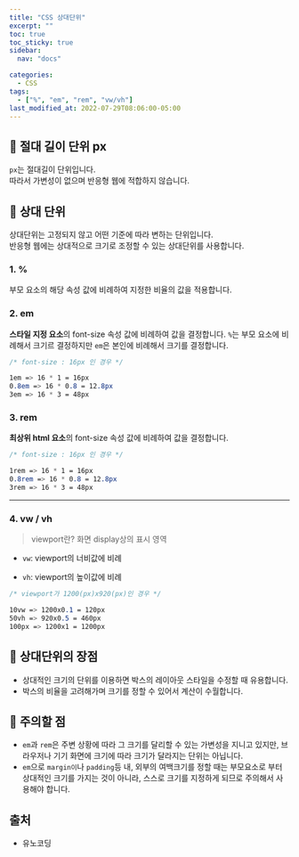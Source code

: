 ```yaml
---
title: "CSS 상대단위"
excerpt: ""
toc: true
toc_sticky: true
sidebar:
  nav: "docs"

categories:
  - CSS
tags:
  - ["%", "em", "rem", "vw/vh"]
last_modified_at: 2022-07-29T08:06:00-05:00
---
```


## 📄 절대 길이 단위 px

`px`는 절대길이 단위입니다.<br>
따라서 가변성이 없으며 반응형 웹에 적합하지 않습니다.<br>

## 📄 상대 단위

상대단위는 고정되지 않고 어떤 기준에 따라 변하는 단위입니다.<br/>
반응형 웹에는 상대적으로 크기로 조정할 수 있는 상대단위를 사용합니다.<br>

### 1. %

부모 요소의 해당 속성 값에 비례하여 지정한 비율의 값을 적용합니다.

### 2. em

**스타일 지정 요소**의 font-size 속성 값에 비례하여 값을 결정합니다.
`%`는 부모 요소에 비례해서 크기르 결정하지만 `em`은 본인에 비례해서 크기를 결정합니다.

```css
/* font-size : 16px 인 경우 */

1em => 16 * 1 = 16px
0.8em => 16 * 0.8 = 12.8px
3em => 16 * 3 = 48px
```

### 3. rem

**최상위 html 요소**의 font-size 속성 값에 비례하여 값을 결정합니다.

```css
/* font-size : 16px 인 경우 */

1rem => 16 * 1 = 16px
0.8rem => 16 * 0.8 = 12.8px
3rem => 16 * 3 = 48px
```

---

### 4. vw / vh

> viewport란? 화면 display상의 표시 영역

- `vw`: viewport의 너비값에 비례

* `vh`: viewport의 높이값에 비례

```css
/* viewport가 1200(px)x920(px)인 경우 */

10vw => 1200x0.1 = 120px
50vh => 920x0.5 = 460px
100px => 1200x1 = 1200px
```

## 📄 상대단위의 장점

- 상대적인 크기의 단위를 이용하면 박스의 레이아웃 스타일을 수정할 때 유용합니다.
- 박스의 비율을 고려해가며 크기를 정할 수 있어서 계산이 수월합니다.

## 📄 주의할 점

- `em`과 `rem`은 주변 상황에 따라 그 크기를 달리할 수 있는 가변성을 지니고 있지만, 브라우저나 기기 화면에 크기에 따라 크기가 달라지는 단위는 아닙니다.
- `em`으로 `margin이`나 `padding`등 내, 외부의 여백크기를 정할 때는 부모요소로 부터 상대적인 크기를 가지는 것이 아니라, 스스로 크기를 지정하게 되므로 주의해서 사용해야 합니다.

## 출처

- 유노코딩

